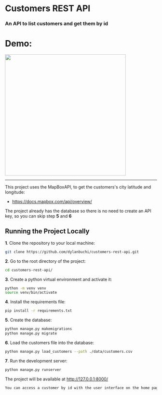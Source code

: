 # Customers REST API
### An API to list customers and get them by id

# Demo:
<img src=https://user-images.githubusercontent.com/52018183/107093675-68991780-67e4-11eb-98da-2070789f67e3.gif with=400 height=400/>

-------

This project uses the MapBoxAPI, to get the customers's city latitude and longitude:
- https://docs.mapbox.com/api/overview/ 

The project already has the database so there is no need to create an API key, so you can skip step **5** and **6**
## Running the Project Locally

**1**. Clone the repository to your local machine:

```bash
git clone https://github.com/dylanbuchi/customers-rest-api.git
```
**2**. Go to the root directory of the project:

```bash
cd customers-rest-api/
```
**3**. Create a python virtual environment and activate it:

```bash
python -m venv venv
source venv/bin/activate
```
**4**. Install the requirements file:
  
```bash
pip install -r requirements.txt
```

**5**. Create the database:
```bash
python manage.py makemigrations
python manage.py migrate
```

**6**. Load the customers file into the database:
```bash
python manage.py load_customers --path ./data/customers.csv
``` 



**7**. Run the development server:

```bash
python manage.py runserver
```

The project will be available at http://127.0.0.1:8000/

```bash
You can access a customer by id with the user interface on the home page or like this: http://127.0.0.1:8000/api/v1/customers/{id_number}/
```
